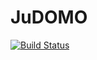 # JuDOMO

[![Build Status](https://github.com/mistermichaelll/JuDOMO.jl/actions/workflows/CI.yml/badge.svg?branch=main)](https://github.com/mistermichaelll/JuDOMO.jl/actions/workflows/CI.yml?query=branch%3Amain)
